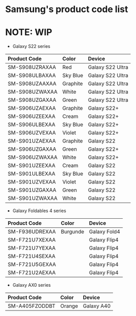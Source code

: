 # Samsung's product code list
# NOTE: WIP


- Galaxy S22 series

| Product Code     | Color          |Device                 |
:------------------|:---------------|:----------------------|
| SM-S908UZRAXAA   |  Red           |   Galaxy S22 Ultra    |
| SM-S908ULBAXAA   |  Sky Blue      |   Galaxy S22 Ultra    |
| SM-S908UZAAXAA   | Graphite       |   Galaxy S22 Ultra    |
| SM-S908UZWAXAA   | White          |   Galaxy S22 Ultra    |
| SM-S908UZGAXAA   | Green          |   Galaxy S22 Ultra    |
| SM-S906UZAEXAA   | Graphite       |   Galaxy S22+         |
| SM-S906UZEEXAA   | Cream          |   Galaxy S22+         |
| SM-S906ULBEXAA   | Sky Blue       |   Galaxy S22+         |
| SM-S906UZVEXAA   | Violet         |   Galaxy S22+         |
| SM-S901UZAEXAA   | Graphite       |   Galaxy S22          |
| SM-S906UZGAXAA   | Green          |   Galaxy S22+         |
| SM-S906UZWAXAA   | White          |   Galaxy S22+         |
| SM-S901UZEEXAA   | Cream          |   Galaxy S22          |
| SM-S901ULBEXAA   | Sky Blue       |   Galaxy S22          |
| SM-S901UZVEXAA   | Violet         |   Galaxy S22          |
| SM-S901UZGAXAA   | Green          |   Galaxy S22          |
| SM-S901UZWAXAA   | White          |   Galaxy S22          |


- Galaxy Foldables 4 series

| Product Code      | Color     | Device       |
:-------------------|:----------|:-------------|
| SM-F936UDREXAA    | Burgunde  | Galaxy Fold4 |
| SM-F721U7XEXAA    |           | Galaxy Flip4 |
| SM-F721U7YEXAA    |           | Galaxy Flip4 |
| SM-F721U4SEXAA    |           | Galaxy Flip4 |
| SM-F721U5GEXAA    |           | Galaxy Flip4 |
| SM-F721U2AEXAA    |           | Galaxy Flip4 |


- Galaxy AX0 series

| Product Code      | Color     | Device       |
:-------------------|:----------|:-------------|
| SM-A405FZODDBT    | Orange    | Galaxy A40   |